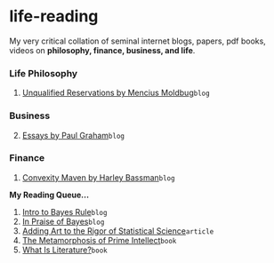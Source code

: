 # life-reading
My very critical collation of seminal internet blogs, papers, pdf books, videos on **philosophy, finance, business, and life**.

### Life Philosophy
1. [Unqualified Reservations by Mencius Moldbug](https://www.unqualified-reservations.org/#archive)`blog`

### Business
2. [Essays by Paul Graham](http://www.paulgraham.com/articles.html)`blog`

### Finance
1. [Convexity Maven by Harley Bassman](https://www.convexitymaven.com/newcommentary.html)`blog`

**My Reading Queue...**
1. [Intro to Bayes Rule](https://www.cs.ubc.ca/~murphyk/Bayes/bayesrule.html)`blog`
2. [In Praise of Bayes](https://www.cs.ubc.ca/~murphyk/Bayes/economist.html)`blog`
3. [Adding Art to the Rigor of Statistical Science](https://www.cs.ubc.ca/~murphyk/Bayes/nyt.28april01.html)`article`
4. [The Metamorphosis of Prime Intellect](http://localroger.com/prime-intellect/mopiidx.html)`book`
5. [What Is Literature?](http://faculty.weber.edu/ccall2/images/interests/WorldLit/WhatIsLiterature.pdf)`book`
